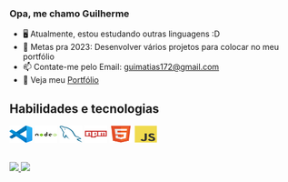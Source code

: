 ### Opa, me chamo Guilherme

- 🖥️ Atualmente, estou estudando outras linguagens :D
- 🔨 Metas pra 2023: Desenvolver vários projetos para colocar no meu portfólio
- 📫 Contate-me pelo Email: guimatias172@gmail.com
- 📰 Veja meu <a href="https://guicker.site/portfolio" target="__blank">Portfólio</a>

## Habilidades e tecnologias

<div style="display: inline_block">
  <img align="center" alt="VS Code" height="30" width="40" src="https://github.com/devicons/devicon/blob/master/icons/vscode/vscode-original.svg" />
  <img align="center" alt="NodeJS" height="30" width="40" src="https://github.com/devicons/devicon/blob/master/icons/nodejs/nodejs-original-wordmark.svg" />
  <img align="center" alt="MySQL" height="30" width="40" src="https://github.com/devicons/devicon/blob/master/icons/mysql/mysql-original.svg" />
  <img align="center" alt="Npm" height="30" width="40" src="https://github.com/devicons/devicon/blob/master/icons/npm/npm-original-wordmark.svg" />
  <img align="center" alt="HTML5" height="30" width="40" src="https://github.com/devicons/devicon/blob/master/icons/html5/html5-original.svg" />
  <img align="center" alt="JS" height="30" width="40" src="https://github.com/devicons/devicon/blob/master/icons/javascript/javascript-original.svg" />
</div>

<br />


<br />

<div>
  <a href="https://www.instagram.com/guilhermematiasss" target="__blank">
    <img src="https://img.shields.io/badge/Instagram-E4405F?style=for-the-badge&logo=instagram&logoColor=white" />
  </a>

  <a href="https://api.whatsapp.com/send?phone=5587988024193" target="__blank">
    <img src="https://img.shields.io/badge/WhatsApp-25D366?style=for-the-badge&logo=whatsapp&logoColor=white" />
  </a>
</div>
